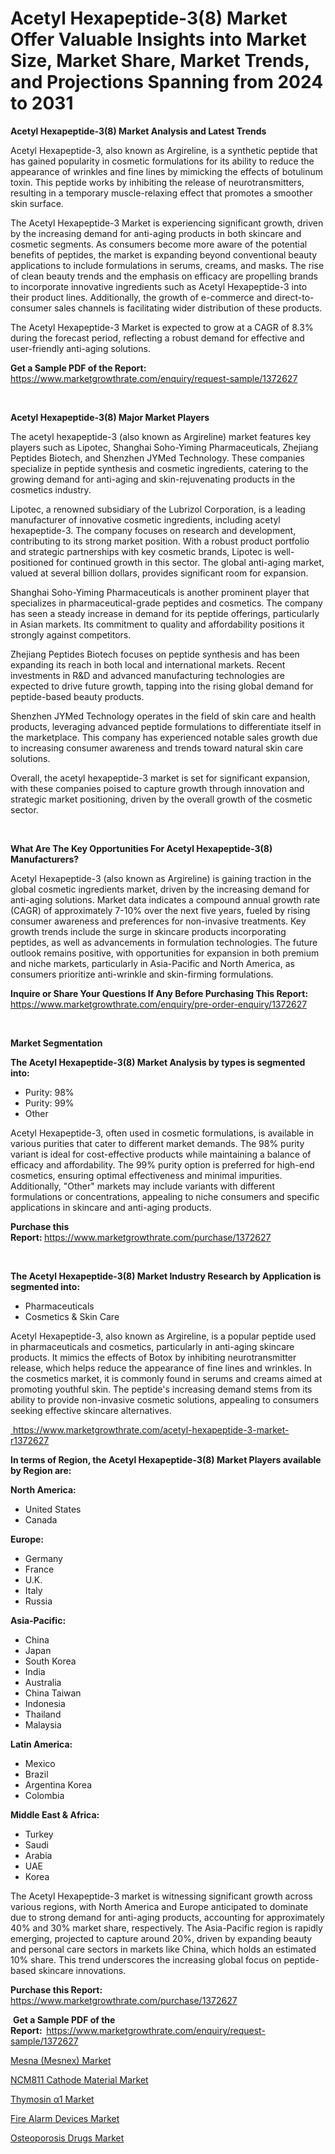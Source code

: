 <p><h1>Acetyl Hexapeptide-3(8) Market Offer Valuable Insights into Market Size, Market Share, Market Trends, and Projections Spanning from 2024 to 2031</h1></p><p><strong>Acetyl Hexapeptide-3(8) Market Analysis and Latest Trends</strong></p>
<p><p>Acetyl Hexapeptide-3, also known as Argireline, is a synthetic peptide that has gained popularity in cosmetic formulations for its ability to reduce the appearance of wrinkles and fine lines by mimicking the effects of botulinum toxin. This peptide works by inhibiting the release of neurotransmitters, resulting in a temporary muscle-relaxing effect that promotes a smoother skin surface. </p><p>The Acetyl Hexapeptide-3 Market is experiencing significant growth, driven by the increasing demand for anti-aging products in both skincare and cosmetic segments. As consumers become more aware of the potential benefits of peptides, the market is expanding beyond conventional beauty applications to include formulations in serums, creams, and masks. The rise of clean beauty trends and the emphasis on efficacy are propelling brands to incorporate innovative ingredients such as Acetyl Hexapeptide-3 into their product lines. Additionally, the growth of e-commerce and direct-to-consumer sales channels is facilitating wider distribution of these products. </p><p>The Acetyl Hexapeptide-3 Market is expected to grow at a CAGR of 8.3% during the forecast period, reflecting a robust demand for effective and user-friendly anti-aging solutions.</p></p>
<p><strong>Get a Sample PDF of the Report:&nbsp;</strong> <a href="https://www.marketgrowthrate.com/enquiry/request-sample/1372627">https://www.marketgrowthrate.com/enquiry/request-sample/1372627</a></p>
<p>&nbsp;</p>
<p><strong>Acetyl Hexapeptide-3(8) Major Market Players</strong></p>
<p><p>The acetyl hexapeptide-3 (also known as Argireline) market features key players such as Lipotec, Shanghai Soho-Yiming Pharmaceuticals, Zhejiang Peptides Biotech, and Shenzhen JYMed Technology. These companies specialize in peptide synthesis and cosmetic ingredients, catering to the growing demand for anti-aging and skin-rejuvenating products in the cosmetics industry.</p><p>Lipotec, a renowned subsidiary of the Lubrizol Corporation, is a leading manufacturer of innovative cosmetic ingredients, including acetyl hexapeptide-3. The company focuses on research and development, contributing to its strong market position. With a robust product portfolio and strategic partnerships with key cosmetic brands, Lipotec is well-positioned for continued growth in this sector. The global anti-aging market, valued at several billion dollars, provides significant room for expansion.</p><p>Shanghai Soho-Yiming Pharmaceuticals is another prominent player that specializes in pharmaceutical-grade peptides and cosmetics. The company has seen a steady increase in demand for its peptide offerings, particularly in Asian markets. Its commitment to quality and affordability positions it strongly against competitors.</p><p>Zhejiang Peptides Biotech focuses on peptide synthesis and has been expanding its reach in both local and international markets. Recent investments in R&D and advanced manufacturing technologies are expected to drive future growth, tapping into the rising global demand for peptide-based beauty products.</p><p>Shenzhen JYMed Technology operates in the field of skin care and health products, leveraging advanced peptide formulations to differentiate itself in the marketplace. This company has experienced notable sales growth due to increasing consumer awareness and trends toward natural skin care solutions.</p><p>Overall, the acetyl hexapeptide-3 market is set for significant expansion, with these companies poised to capture growth through innovation and strategic market positioning, driven by the overall growth of the cosmetic sector.</p></p>
<p>&nbsp;</p>
<p><strong>What Are The Key Opportunities For Acetyl Hexapeptide-3(8) Manufacturers?</strong></p>
<p><p>Acetyl Hexapeptide-3 (also known as Argireline) is gaining traction in the global cosmetic ingredients market, driven by the increasing demand for anti-aging solutions. Market data indicates a compound annual growth rate (CAGR) of approximately 7-10% over the next five years, fueled by rising consumer awareness and preferences for non-invasive treatments. Key growth trends include the surge in skincare products incorporating peptides, as well as advancements in formulation technologies. The future outlook remains positive, with opportunities for expansion in both premium and niche markets, particularly in Asia-Pacific and North America, as consumers prioritize anti-wrinkle and skin-firming formulations.</p></p>
<p><strong>Inquire or Share Your Questions If Any Before Purchasing This Report:</strong> <a href="https://www.marketgrowthrate.com/enquiry/pre-order-enquiry/1372627">https://www.marketgrowthrate.com/enquiry/pre-order-enquiry/1372627</a></p>
<p>&nbsp;</p>
<p><strong>Market Segmentation</strong></p>
<p><strong>The Acetyl Hexapeptide-3(8) Market Analysis by types is segmented into:</strong></p>
<p><ul><li>Purity: 98%</li><li>Purity: 99%</li><li>Other</li></ul></p>
<p><p>Acetyl Hexapeptide-3, often used in cosmetic formulations, is available in various purities that cater to different market demands. The 98% purity variant is ideal for cost-effective products while maintaining a balance of efficacy and affordability. The 99% purity option is preferred for high-end cosmetics, ensuring optimal effectiveness and minimal impurities. Additionally, "Other" markets may include variants with different formulations or concentrations, appealing to niche consumers and specific applications in skincare and anti-aging products.</p></p>
<p><strong>Purchase this Report:&nbsp;</strong><a href="https://www.marketgrowthrate.com/purchase/1372627">https://www.marketgrowthrate.com/purchase/1372627</a></p>
<p>&nbsp;</p>
<p><strong>The Acetyl Hexapeptide-3(8) Market Industry Research by Application is segmented into:</strong></p>
<p><ul><li>Pharmaceuticals</li><li>Cosmetics & Skin Care</li></ul></p>
<p><p>Acetyl Hexapeptide-3, also known as Argireline, is a popular peptide used in pharmaceuticals and cosmetics, particularly in anti-aging skincare products. It mimics the effects of Botox by inhibiting neurotransmitter release, which helps reduce the appearance of fine lines and wrinkles. In the cosmetics market, it is commonly found in serums and creams aimed at promoting youthful skin. The peptide's increasing demand stems from its ability to provide non-invasive cosmetic solutions, appealing to consumers seeking effective skincare alternatives.</p></p>
<p><a href="https://www.marketgrowthrate.com/acetyl-hexapeptide-3-market-r1372627">&nbsp;https://www.marketgrowthrate.com/acetyl-hexapeptide-3-market-r1372627</a></p>
<p><strong>In terms of Region, the Acetyl Hexapeptide-3(8) Market Players available by Region are:</strong></p>
<p>
    <p> <strong> North America: </strong>
        <ul>
            <li>United States</li>
            <li>Canada</li>
        </ul>
        </p> 
    <p> <strong> Europe: </strong>
        <ul>
            <li>Germany</li>
            <li>France</li>
            <li>U.K.</li>
            <li>Italy</li>
            <li>Russia</li>
        </ul>
        </p> 
    <p> <strong> Asia-Pacific: </strong>
        <ul>
            <li>China</li>
            <li>Japan</li>
            <li>South Korea</li>
            <li>India</li>
            <li>Australia</li>
            <li>China Taiwan</li>
            <li>Indonesia</li>
            <li>Thailand</li>
            <li>Malaysia</li>
        </ul>
        </p> 
    <p> <strong> Latin America: </strong>
        <ul>
            <li>Mexico</li>
            <li>Brazil</li>
            <li>Argentina Korea</li>
            <li>Colombia</li>
        </ul>
        </p> 
    <p> <strong> Middle East & Africa: </strong>
        <ul>
            <li>Turkey</li>
            <li>Saudi</li>
            <li>Arabia</li>
            <li>UAE</li>
            <li>Korea</li>
        </ul>
    </p>
    </p>
<p><p>The Acetyl Hexapeptide-3 market is witnessing significant growth across various regions, with North America and Europe anticipated to dominate due to strong demand for anti-aging products, accounting for approximately 40% and 30% market share, respectively. The Asia-Pacific region is rapidly emerging, projected to capture around 20%, driven by expanding beauty and personal care sectors in markets like China, which holds an estimated 10% share. This trend underscores the increasing global focus on peptide-based skincare innovations.</p></p>
<p><strong>Purchase this Report: </strong><a href="https://www.marketgrowthrate.com/purchase/1372627">https://www.marketgrowthrate.com/purchase/1372627</a></p>
<p>&nbsp;<strong>Get a Sample PDF of the Report:&nbsp;&nbsp;</strong><a href="https://www.marketgrowthrate.com/enquiry/request-sample/1372627">https://www.marketgrowthrate.com/enquiry/request-sample/1372627</a></p>
<p><strong></strong></p>
<p><p><a href="https://github.com/BesaLoshi2000/Market-Research-Report-List-1/blob/main/mesna-mesnex-market.md">Mesna (Mesnex) Market</a></p><p><a href="https://issuu.com/reportprime-2/docs/ncm811-cathode-material-market-size_feeff21ca6bd2d">NCM811 Cathode Material Market</a></p><p><a href="https://github.com/irfadac/Market-Research-Report-List-5/blob/main/thymosin-a1-market.md">Thymosin α1 Market</a></p><p><a href="https://medium.com/@mnjon30_19191/fire-alarm-devices-market-size-share-analysis-growth-trends-forecast-2024-2031-0970ea8bf4f8">Fire Alarm Devices Market</a></p><p><a href="https://www.linkedin.com/pulse/global-osteoporosis-drugs-market-analysis-trends-forecasts-l0yyf">Osteoporosis Drugs Market</a></p></p>